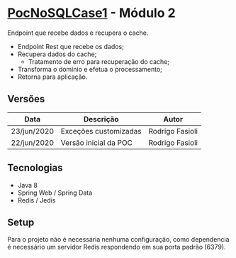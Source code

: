 # [PocNoSQLCase1](../README.md) - Módulo 2
Endpoint que recebe dados e recupera o cache.

- Endpoint Rest que recebe os dados;
- Recupera dados do cache;
    - Tratamento de erro para recuperação do cache;
- Transforma o domínio e efetua o processamento;
- Retorna para aplicação.

## Versões
Data | Descrição | Autor
---|---|---
23/jun/2020 | Exceções customizadas | Rodrigo Fasioli
22/jun/2020 | Versão inicial da POC | Rodrigo Fasioli

## Tecnologias
- Java 8
- Spring Web / Spring Data
- Redis / Jedis

## Setup
Para o projeto não é necessária nenhuma configuração, como dependencia é necessário um servidor Redis respondendo em sua porta padrão (6379).
